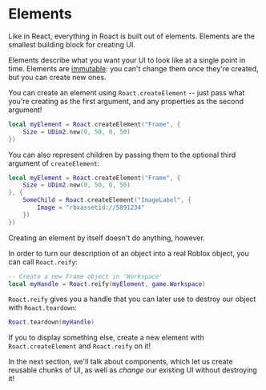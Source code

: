 # Elements
Like in React, everything in Roact is built out of elements. Elements are the smallest building block for creating UI.

Elements describe what you want your UI to look like at a single point in time. Elements are [immutable](https://en.wikipedia.org/wiki/Immutable_object): you can't change them once they're created, but you can create new ones.

You can create an element using `Roact.createElement` -- just pass what you're creating as the first argument, and any properties as the second argument!

```lua
local myElement = Roact.createElement("Frame", {
	Size = UDim2.new(0, 50, 0, 50)
})
```

You can also represent children by passing them to the optional third argument of `createElement`:

```lua
local myElement = Roact.createElement("Frame", {
	Size = UDim2.new(0, 50, 0, 50)
}, {
	SomeChild = Roact.createElement("ImageLabel", {
		Image = "rbxassetid://5891234"
	})
})
```

Creating an element by itself doesn't do anything, however.

In order to turn our description of an object into a real Roblox object, you can call `Roact.reify`:

```lua
-- Create a new Frame object in 'Workspace'
local myHandle = Roact.reify(myElement, game.Workspace)
```

`Roact.reify` gives you a handle that you can later use to destroy our object with `Roact.teardown`:

```lua
Roact.teardown(myHandle)
```

If you to display something else, create a new element with `Roact.createElement` and `Roact.reify` on it!

In the next section, we'll talk about components, which let us create reusable chunks of UI, as well as *change* our existing UI without destroying it!